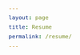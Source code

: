 ```yaml
---
layout: page
title: Resume
permalink: /resume/
---
```

<html>
    <head>
        <meta charset="utf-8">
        <meta name="viewport" content="width=device-width, initial-scale=1.0, user-scalable=no"
        />
        <title>Aaron Arntz</title>
        <link rel="stylesheet" href="https://maxcdn.bootstrapcdn.com/font-awesome/4.7.0/css/font-awesome.min.css"
        />
        <style>
            /********************************************
            * 	reset from
            * 	http://meyerweb.com/eric/tools/css/reset/
            *******************************************/
            
            html,
            body,
            div,
            span,
            applet,
            object,
            iframe,
            h1,
            h2,
            h3,
            h4,
            h5,
            h6,
            p,
            blockquote,
            pre,
            a,
            abbr,
            acronym,
            address,
            big,
            cite,
            code,
            del,
            dfn,
            em,
            img,
            ins,
            kbd,
            q,
            s,
            samp,
            small,
            strike,
            strong,
            sub,
            sup,
            tt,
            var,
            b,
            u,
            i,
            center,
            dl,
            dt,
            dd,
            ol,
            ul,
            li,
            fieldset,
            form,
            label,
            legend,
            table,
            caption,
            tbody,
            tfoot,
            thead,
            tr,
            th,
            td,
            article,
            aside,
            canvas,
            details,
            embed,
            figure,
            figcaption,
            footer,
            header,
            hgroup,
            menu,
            nav,
            output,
            ruby,
            section,
            summary,
            time,
            mark,
            audio,
            video {
                margin: 0;
                padding: 0;
                border: 0;
                font-size: 100%;
                vertical-align: baseline;
            }
            
            article,
            aside,
            details,
            figcaption,
            figure,
            footer,
            header,
            hgroup,
            menu,
            nav,
            section {
                display: block;
            }
            
            body {
                line-height: 1;
            }
            
            ol,
            ul {
                list-style: none;
            }
            
            blockquote,
            q {
                quotes: none;
            }
            
            blockquote:before,
            blockquote:after,
            q:before,
            q:after {
                content: none;
            }
            
            table {
                border-collapse: collapse;
                border-spacing: 0;
            }
            
            
            /****************
            *	COMMONS
            ****************/
            
            body,
            html {
                font-family: "Helvetica Neue", Helvetica, Arial, "Lucida Grande", sans-serif;
                font-size: 13px;
                color: #40484f;
                font-weight: 400;
                letter-spacing: 0;
                line-height: 1.46153846;
                text-align: left;
                -webkit-text-size-adjust: 100%;
            }
            
            p {
                display: block;
                margin-bottom: 1.3em;
            }
            
            a {
                color: #0095ff;
                text-decoration: none;
            }
            
            a:hover {
                color: #0c65a5;
                text-decoration: underline;
            }
            
            ul {
                margin-top: 1rem;
            }
            
            li {
                list-style-type: square;
                list-style-position: outside;
                margin-left: 1.3em;
            }
            
            .highlights>li>p {
                margin-bottom: 0.5em;
            }
            
            h1 {
                font-size: 2rem;
            }
            
            h2 {
                font-size: 1.67rem;
            }
            
            h3 {
                font-size: 1.27rem;
            }
            
            em {
                color: #757575;
            }
            
            blockquote {
                margin-bottom: 1em;
            }
            
            strong {
                font-weight: 700;
            }
            
            
            /* main container */
            
            #resume {
                padding: 1rem;
                margin-top: 2rem;
            }
            
            
            /* every section wrapper */
            
            .section {
                margin-bottom: 1rem;
            }
            
            section .location {
                margin-right: .5em;
                color: #606d76;
                font-weight: 700;
            }
            
            #contact {
                margin-top: .5rem;
            }
            
            #profiles .item {
                padding: 0;
            }
            
            #header>#profiles,
            #header>#contact,
            #skills,
            #languages,
            #interests {
                display: -webkit-box;
                display: -moz-box;
                display: -ms-flexbox;
                display: -webkit-flex;
                display: flex;
                -webkit-flex-flow: row wrap;
                flex-flow: row wrap;
                -webkit-justify-content: flex-start;
                justify-content: flex-start;
            }
            
            #header>div {
                line-height: 1.5;
            }
            
            #header>div>div {
                margin-right: 1.2em;
            }
            
            #header h1.name {
                font-size: 2.8rem;
                font-weight: 100;
                line-height: 100%;
            }
            
            #header h2.label {
                color: #202931;
                font-size: 1.47rem;
                font-weight: 300;
            }
            
            #header .picture {
                width: 11em;
                float: right;
                border-radius: 4px;
            }
            
            .main-summary {
                background: #f1f8ff;
                padding: 1.2em 1em;
                margin-top: 1rem;
            }
            
            .main-summary p {
                margin: .15em 0 0;
            }
            
            h2.section-title {
                display: inline-block;
                background: #fff;
                padding: 0 1em 0.3em 0;
                color: #ff6d1f;
                text-transform: uppercase;
                font-weight: 600;
                border: none;
                font-size: .9rem;
            }
            
            .section>header {
                position: relative;
            }
            
            .fa {
                margin-right: 0.25em;
            }
            
            .section>header::after {
                position: absolute;
                left: 0;
                top: .7em;
                height: 1px;
                background: #ccc;
                content: "";
                width: 100%;
                z-index: -100;
                display: block;
            }
            
            .section.main-summary>section {
                margin: 0;
            }
            
            .section>section>header {
                font-size: 1.38rem;
                position: relative;
                margin-top: .7em;
            }
            
            .section>section>header:first-of-type {
                margin: 0;
            }
            
            .section>section>header .space-left {
                position: absolute;
                left: -1.56rem;
                top: 5px;
                color: #aaa;
                line-height: 1;
                opacity: 0;
            }
            
            .position,
            .company,
            .organization,
            .institution,
            .date,
            .area,
            .studyType,
            .title,
            .awarder {
                display: inline;
            }
            
            .position,
            .studyType,
            .area,
            .title,
            .language,
            .name {
                font-weight: 600;
            }
            
            .company::before,
            .institution::before,
            .organization::before,
            .awarder::before {
                content: "at "
            }
            
            .company,
            .institution,
            .organization,
            .awarder {
                color: #606d76;
                font-weight: 400;
            }
            
            .section header .date {
                font-size: 1rem;
                display: inline-table;
                padding: .1em 0;
                font-weight: 600;
            }
            
            ul.keywords,
            ul.courses {
                margin-top: .5em;
            }
            
            ul.keywords li,
            ul.courses li {
                display: inline-block;
                margin: 2px 2px 2px 0;
                padding: 4px 5px 5px;
                font-size: .9rem;
                line-height: 1;
                text-transform: lowercase;
                color: #3e6d8e;
                background-color: #dfeaf1;
                border: 0 solid #dfeaf1;
                white-space: nowrap;
            }
            
            ul.keywords li:hover,
            ul.courses li:hover {
                background: #dfeaf0;
            }
            
            .item {
                padding: .5em 0;
            }
            
            .gpa {
                padding-bottom: .5em;
            }
            
            .fa.social {
                font-size: 1.1em;
            }
            
            
            /* Social Media Brand Colors */
            
            .google-plus {
                color: #dd4b39;
            }
            
            .tumblr {
                color: #32506d;
            }
            
            .foursquare {
                color: #0072b1;
            }
            
            .facebook {
                color: #3b5998;
            }
            
            .linkedin {
                color: #007bb6;
            }
            
            .pinterest {
                color: #cb2027;
            }
            
            .dribbble {
                color: #ea4c89;
            }
            
            .instagram {
                color: #517fa4;
            }
            
            .twitter {
                color: #00aced;
            }
            
            .soundcloud {
                color: #ff3a00;
            }
            
            .wordpress {
                color: #21759b;
            }
            
            .youtube {
                color: #bb0000;
            }
            
            .github {
                color: #171515;
            }
            
            .stack-overflow {
                color: #828386;
                position: relative;
            }
            
            .flickr {
                color: #ff0084;
            }
            
            .stack-overflow::after {
                position: absolute;
                left: 0;
                content: '\f16c';
                color: #f68a1f;
                overflow: hidden;
                height: 100%;
            }
            
            .telegram {
                color: #2291c3;
            }
            
            #languages .item,
            #skills .item,
            #interests .item {
                width: 15em;
                padding: 0 .5em .5em 0;
                border-bottom: none;
            }
            
            #skills .item {
                width: 16em;
            }
            
            #skills .item .keywords {
                width: 15em;
            }
            
            
            /* Skill chart */
            
            .level {
                margin-bottom: .5em;
            }
            
            .level .bar {
                border: 1px solid #ddd;
                display: block;
                width: 10em;
                height: 5px;
                position: relative;
            }
            
            .level .bar::after {
                position: absolute;
                content: " ";
                top: 0;
                left: 0;
                background: black;
                height: 5px;
            }
            
            .level.beginner .bar::after {
                background: #EB5F51;
                width: 2.5em;
            }
            
            .level.intermediate .bar::after {
                background: #ffdf1f;
                width: 5em;
            }
            
            .level.advanced .bar::after,
            .level.fluent .bar::after {
                background: #5CB85C;
                width: 7.5em;
            }
            
            .level.master .bar::after,
            .level.native.speaker .bar::after {
                background: #59C596;
                width: 10em;
            }
            
            #references .item {
                padding-left: .5em;
                border-left: 5px solid #ff6d1f;
            }
            
            .toggle-item {
              visibility: hidden;
            }
            
            /******************
            *	HELPER CLASSES
            ******************/
            
            .clear::after {
                content: "";
                display: table;
                clear: both;
            }
            
            .display {
                display: block;
                opacity: 1 !important;
            }
            
            .margin1 {
                margin-bottom: .5rem;
            }
            
            
            /****************
            *		TABLET
            ****************/
            
            @media screen and (min-width: 602px) {
                #resume {
                    width: 80%;
                    margin: 0 auto;
                }
            }
            
            
            /****************
            *		LAPTOP
            ****************/
            
            @media screen and (min-width: 1025px) {
                li {
                    margin-left: 1.5em;
                }
                #resume {
                    width: 820px;
                    margin: 2rem auto;      
                }
                .section>section>header .space-left {
                    opacity: 1;
                    cursor: pointer;
                }
                .section>section {
                    margin-left: 1.67rem;
                }
                .toggle-item {
                    transform: translate(-9999px);
                }
                .toggle-item+label {
                    display: block;
                    margin-top: -16px;
                }
                .toggle-item:checked+label:after {
                    content: '\f0d7';
                }
                .toggle-item+label:after {
                    float: left;
                    cursor: pointer;
                    margin-left: -20px;
                    color: #aaa;
                    font-size: 16px;
                    content: '\f0da';
                    font-family: Fontawesome;
                }
                .toggle-item~.item {
                    height: 0;
                    opacity: 0;
                }
                .toggle-item:checked~.item {
                    height: auto;
                    opacity: 1;
                    transition: all .5s linear;
                }
                .company::before,
                .institution::before,
                .organization::before,
                .awarder::before {
                    content: "| ";
                }
                .header-left {
                    float: left;
                    width: 70%;
                    word-break: normal;
                }
                .section header .date {
                    float: right;
                    padding: .2em;
                }
                .display {
                    display: none;
                }
                .display:not(.none) {
                    display: block;
                }
            }
            
            @media print {
                #resume {
                    margin: 0;
                    padding: 0;
                    -ms-word-wrap: break-word;
                    word-wrap: break-word;
                    line-height: 1.3;
                    /*font-family: Arial, Georgia, "Lucida Grande", sans-serif;*/
                }
                @page {
                    margin: 1cm 1.4cm;
                }
                .item-count {
                    display: none;
                }
                .company::before,
                .institution::before,
                .organization::before,
                .awarder::before {
                    content: "at ";
                }
                .main-summary {
                    padding: 2rem 0;
                }
                .section {
                    margin: .8rem 0;
                    padding: 0;
                }
                .section header {
                    padding-bottom: .15rem;
                }
                .section .location {
                    padding-bottom: .15rem;
                }
                .stack-overflow::after {
                    content: "";
                }
                .fa.social {
                    color: #828386;
                }
                ul {
                    margin-top: .4em;
                }
                ul,
                li {
                    padding: 0;
                }
                ul.keywords li,
                ul.courses li {
                    margin: 0;
                    padding: 0;
                    font-size: .8rem;
                    text-transform: lowercase;
                }
                ul.keywords li::after,
                ul.courses li::after {
                    padding: 0 0 0 .1rem;
                    content: " |";
                }
                ul.keywords::before,
                ul.courses::before {
                    font-size: .8rem;
                    font-weight: 600;
                }
                ul.keywords::before {
                    content: "Skills acquired: ";
                }
                #skills .keywords::before {
                    content: '';
                }
                .section p {
                    margin: 0;
                    padding: 0;
                }
                ul.courses::before {
                    content: "Major courses: ";
                }
                ul.keywords li:last-of-type::after,
                ul.courses li:last-of-type::after {
                    content: "";
                }
                .level em {
                    font-style: normal;
                    padding: .1em 0;
                }
                .level .bar {
                    display: none;
                }
                #profiles .item {
                    padding: 0;
                }
                .item.display {
                    display: block;
                    opacity: 1 !important;
                }
            }
        </style>
    </head>
    
    <body>
        <div id="resume">
            <header id="header" class="clear">
                <img class="picture" src="/assets/img/aaronarntz.jpeg"
                alt="Aaron Arntz" />
                <div class="middle">
                    	<h1 class="name">Aaron Arntz</h1>

                    	<h2 class="label">Musician/Programmer</h2>

                </div>	
                    <div
                    id="contact">
                        <div class="website">	<span class="fa fa-external-link"></span>
	<a target="_blank" target="_blank"
                            href="http://ambientisotopy.com/">http://ambientisotopy.com/</a>

                        </div>
                        <div class="email">	<span class="fa fa-envelope-o"></span>
	<a href="mailto:aarntz@gmail.com">aarntz@gmail.com</a>

                        </div>
        </div>
        <div id="profiles">
            <div class="item">
                <div class="username">	<span class="fa fa-linkedin linkedin social"></span>
	<span class="url">
    						<a target="_blank" href="https://www.linkedin.com/in/aaron-arntz">Aaron Arntz</a>
    					</span> 
                </div>
            </div>
            <div class="item">
                <div class="username">	<span class="fa fa-twitter twitter social"></span>
	<span class="url">
    						<a target="_blank" href="https://twitter.com/arntzaaron">ArntzAaron</a>
    					</span> 
                </div>
            </div>
        </div>
        </header>
        <section class="section main-summary">
            <section>
                <div>
                    <p>Recent graduate from NYU’s Interactive Telecommunications Program (Masters
                        of Professional Studies, 2015) and a professional musician for 15 years.
                        Highly proficient in programming, problem solving and creative thinking.
                        Seeking full-time employment as a Full-Stack junior developer.</p>
                </div>
            </section>
        </section>
        <section class="section margin1">
            <header>
                	<h2 class='section-title'>Skills</h2>

            </header>
            <section id="skills">
                <div class="item">
                    	<h3 class="name">
    				Programming
    			</h3>

                    <div class="level advanced">	<em>advanced</em>

                        <div class="bar"></div>
                    </div>
                    <ul class="keywords">
                        <li>Javascript</li>
                        <li>React/Redux</li>
                        <li>Rasberry Pi</li>
                        <li>Node</li>
                        <li>Linux</li>
                        <li>Python</li>
                        <li>HTML</li>
                        <li>CSS</li>
                        <li>Shell Scripting</li>
                        <li>Vim</li>
                        <li>Tmux</li>
                        <li>Git</li>
                        <li>Pro Tools</li>
                        <li>Max/MSP</li>
                        <li>Finale</li>
                    </ul>
                </div>
                <div class="item">
                    	<h3 class="name">
    				Dabbled In
    			</h3>

                    <div class="level intermediate">	<em>intermediate</em>

                        <div class="bar"></div>
                    </div>
                    <ul class="keywords">
                        <li>Haskell</li>
                        <li>Java</li>
                        <li>C++</li>
                        <li>Supercollider</li>
                    </ul>
                </div>
                <div class="item">
                    	<h3 class="name">
    				Personal
    			</h3>

                    <div class="level master">	<em>master</em>

                        <div class="bar"></div>
                    </div>
                    <ul class="keywords">
                        <li>quick learner</li>
                        <li>works well with new people</li>
                        <li>systematic thinker</li>
                        <li>organized</li>
                        <li>efficient</li>
                    </ul>
                </div>
            </section>
        </section>
        <section class="section">
            <header>
                 <h2 class='section-title'>Work Experience <span class="item-count">(5)</span></h2>

            </header>
            <section id="work">
                <section class="work-item">
                    <input id="work-item-0" type="checkbox" class="toggle-item" checked="checked"
                    />
                    <label for="work-item-0"></label>
                    <header>
                        <div class="position">Developer</div>
                        <div class="company">Cactus Technologies</div>
                        <div class="date"> <span class="startDate">March 2017</span> 	<span class="endDate">- August 2017</span> 
                        </div>
                    </header>
                    <div class="item" id="work-item">
                        <div class="summary">
                            <p>
                                <p>Implemented a Full-Stack system for Lab100, an experimental lab for Mt.
                                    Sinai hospital. <a href="https://www.cactus.is/lab100/">https://www.cactus.is/lab100/</a>
                                </p>
                            </p>
                        </div>
                        <ul class="highlights">
                            <li>
                                <p>Used React/Redux on the front end with React-Native on an Android Tablet.
                                    Used a Node server on the back end.</p>
                            </li>
                            <li>
                                <p>Sniffed Bluetooth from a medical device using a Raspberry Pi to capture
                                    packets and interact with a VR system.</p>
                            </li>
                            <li>
                                <p>Worked with many different technologies and systems.</p>
                            </li>
                        </ul>
                    </div>
                </section>
                <section class="work-item">
                    <input id="work-item-1" type="checkbox" class="toggle-item" />
                    <label for="work-item-1"></label>
                    <header>
                        <div class="position">Developer</div>
                        <div class="company">Black Egg</div>
                        <div class="date"> <span class="startDate">October 2016</span> 	<span class="endDate">- December 2016</span> 
                        </div>
                    </header>
                    <div class="item" id="work-item">
                        <div class="summary">
                            <p>
                                <p>Implemented RFID connectivity and data collection for Senac conference
                                    in Rio De Janeiro</p>
                            </p>
                        </div>
                        <ul class="highlights">
                            <li>
                                <p>Used RFID card readers with Raspberry Pi to collect conference data</p>
                            </li>
                            <li>
                                <p>Set up mongoDB replica sets and utilized nodeJS clustering capabilities</p>
                            </li>
                            <li>
                                <p>Provided integration with third-party apps</p>
                            </li>
                            <li>
                                <p>Generated custom emails for conference participants based on daily interaction</p>
                            </li>
                        </ul>
                    </div>
                </section>
                <section class="work-item">
                    <input id="work-item-2" type="checkbox" class="toggle-item" />
                    <label for="work-item-2"></label>
                    <header>
                        <div class="position">Research Resident</div>
                        <div class="company">DBRS Labs</div>
                        <div class="date"> <span class="startDate">January 2016</span> 	<span class="endDate">- February 2016</span> 
                        </div>
                    </header>
                    <div class="item" id="work-item">
                        <div class="summary">
                            <p>
                                <p>Used a character-level Recurrent Neural Network trained on a corpus of
                                    LilyPond music notation files to generate sheet music.</p>
                            </p>
                        </div>
                        <ul class="highlights">
                            <li>
                                <p>Medium.com writeup of my work: <a href="http://goo.gl/kknhNo">http://goo.gl/kknhNo</a>
                                </p>
                            </li>
                        </ul>
                    </div>
                </section>
                <section class="work-item">
                    <input id="work-item-3" type="checkbox" class="toggle-item" />
                    <label for="work-item-3"></label>
                    <header>
                        <div class="position">Developer, CJ-GIVES CAMPAIGN</div>
                        <div class="company">Freelance</div>
                        <div class="date"> <span class="startDate">May 2015</span> 	<span class="endDate">- June 2015</span> 
                        </div>
                    </header>
                    <div class="item" id="work-item">
                        <div class="summary">
                            <p>
                                <p>Implemented a robust Twitter and Instagram hashtag counting charity campaign
                                    which raised $1.50 for each use of the hashtag #CJ150 for the Vietnam New
                                    Village Program totaling over $40,000</p>
                            </p>
                        </div>
                        <ul class="highlights">
                            <li>
                                <p>Developed the backend which counted and stored hashtag uses in a PostgreSQL
                                    database while live updating a website with the results</p>
                            </li>
                        </ul>
                    </div>
                </section>
                <section class="work-item">
                    <input id="work-item-4" type="checkbox" class="toggle-item" />
                    <label for="work-item-4"></label>
                    <header>
                        <div class="position">Professional Touring Musician</div>
                        <div class="company">Freelance</div>
                        <div class="date"> <span class="startDate">January 2000</span> 	<span class="endDate">- March 2018</span> 
                        </div>
                    </header>
                    <div class="item" id="work-item">
                        <div class="summary">
                            <p>
                                <p>Traveled the world as a touring pianist/keyboardist. Toured with Beirut,
                                    Edward Sharpe and the Magnetic Zeros, Nikka Costa, Zappa Plays Zappa, Mike
                                    Doughty, Mike Patton, Priscilla Ahn, LNZNDRF, The National, and currently
                                    playing with Grizzly Bear.</p>
                            </p>
                        </div>
                        <ul class="highlights">
                            <li>
                                <p>Won a Grammy in 2008 for “Best Rock Instrumental” with Zappa Plays Zappa</p>
                            </li>
                            <li>
                                <p>Many television and radio performances</p>
                            </li>
                            <li>
                                <p>Designed many solid live-performance instrument setups and rigs</p>
                            </li>
                        </ul>
                    </div>
                </section>
            </section>
        </section>
        <section class="section">
            <header>
                 <h2 class='section-title'>Education <span class="item-count">(2)</span></h2>

            </header>
            <section id="education">
                <section class="education-item">
                    <header>
                        <div class="header-left">
                            <div class="studyType">Master</div>
                            <div class="area">Interactive Telecommunications Program (ITP)</div>
                            <div class="institution">NYU</div>
                        </div>
                        <div class="date"> <span class="startDate">
              2013
              </span>
 <span class="endDate">
              - 2015
              </span>

                        </div>
                    </header>
                    <ul class="courses">
                        <li>SOCIAL DATA ANALYSIS - Analyzed social data from social media using Python
                            to implement many different statistical techniques and methods</li>
                        <li>GOVERNING DYNAMICS OF SOFTWARE - Designed programming languages while
                            studying existing languages’ biases/strengths</li>
                        <li>THESIS - Developed a series of experimental meta-tools to create art/music
                            which utilize ‘invisible’ data from our day-to-day use of technology</li>
                        <li>REDIAL - Developed telephone applications using Asterisk (an open source
                            switching and Private Branch Exchange framework for Linux) on remote servers</li>
                        <li>API MASHUPS - Developed several one page web applications using popular
                            APIs</li>
                        <li>DYNAMIC WEB SERVER DEVELOPMENT - Built and deployed an example Web Server
                            to Heroku using Node.js</li>
                    </ul>
                    <div class="item"></div>
                </section>
                <section class="education-item">
                    <header>
                        <div class="header-left">
                            <div class="studyType">Bachelor</div>
                            <div class="area">Jazz Studies</div>
                            <div class="institution">University of Southern California</div>
                        </div>
                        <div class="date"> <span class="startDate">
              1999
              </span>
 <span class="endDate">
              - 2003
              </span>

                        </div>
                    </header>
                    <div class="item"></div>
                </section>
            </section>
        </section>
        <section class="section">
            <header>
                 <h2 class='section-title'>Awards</h2>

            </header>
            <section id="awards">
                <section class="award-item">
                    <header>
                        <div class="header-left">
                            <div class="title">Grammy - Best Rock Instrumental</div>
                            <div class="awarder">National Academy of Recording Arts and Sciences</div>
                        </div>
                        <div class="date">2008</div>
                    </header>
                    <div class="item"></div>
                </section>
            </section>
        </section>
        <section class="section margin1">
            <header>
                 <h2 class='section-title' class='section-title'>Interests</h2>

            </header>
            <section id="interests">
                <div class="item">
                     <h3 class="name">
            Computer Science
          </h3>

                    <ul class="keywords">
                        <li>Functional Programming</li>
                        <li>Data Science</li>
                        <li>Systems Architecture</li>
                        <li>Experimental Development</li>
                    </ul>
                </div>
                <div class="item">
                     <h3 class="name">
            Artificial Intelligence
          </h3>

                    <ul class="keywords">
                        <li>Self-Driving Cars</li>
                        <li>Medical Diagnoses/Predictive Care</li>
                    </ul>
                </div>
                <div class="item">
                     <h3 class="name">
            Machine Learning
          </h3>

                    <ul class="keywords">
                        <li>Neural Networks</li>
                        <li>Generative Art</li>
                    </ul>
                </div>
            </section>
        </section>

